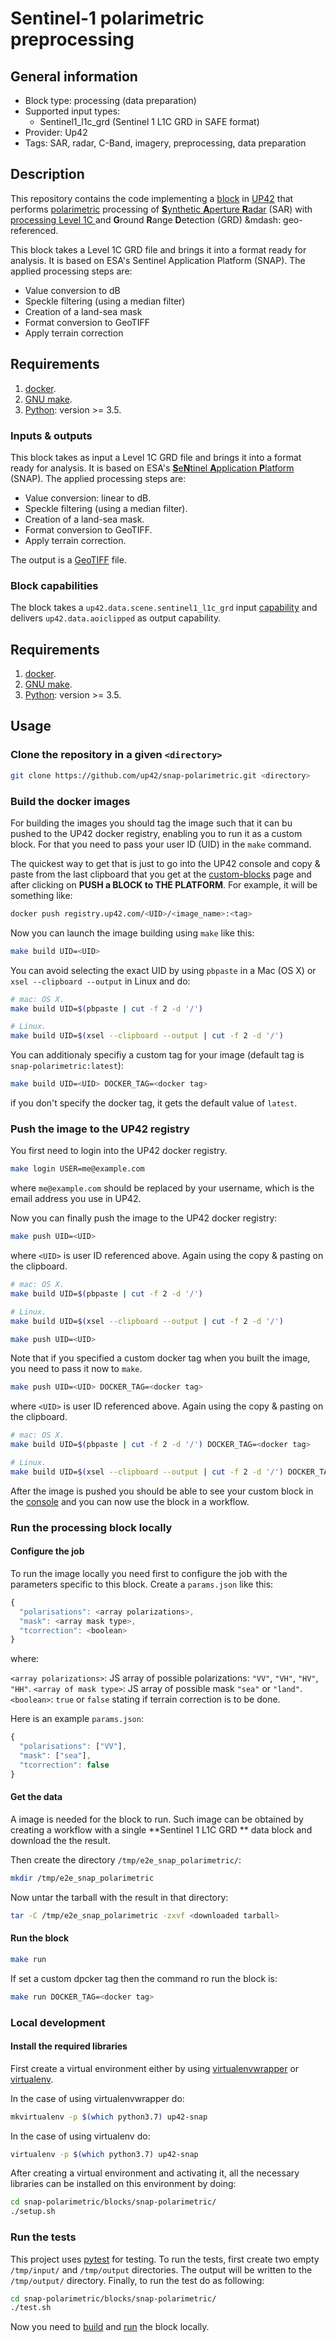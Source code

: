 # Sentinel-1 polarimetric preprocessing

## General information

* Block type: processing (data preparation)
* Supported input types:
  * Sentinel1_l1c_grd (Sentinel 1 L1C GRD in SAFE format)
* Provider: Up42
* Tags: SAR, radar, C-Band, imagery, preprocessing, data preparation

## Description

This repository contains the code implementing a
[block](https://docs.up42.com/getting-started/core-concepts.html#blocks)
in [UP42](https://up42.com) that performs
[polarimetric](https://en.wikipedia.org/wiki/Polarimetry)
processing of [**S**ynthetic **A**perture **R**adar](https://www.sandia.gov/radar/what_is_sar/index.html) (SAR)
with [processing Level 1C
](https://earth.esa.int/web/sentinel/level-1-post-processing-algorithms)
and **G**round **R**ange **D**etection (GRD) &mdash: geo-referenced.


This block takes a Level 1C GRD file and brings it into a format ready
for analysis. It is based on ESA's Sentinel Application Platform
(SNAP). The applied processing steps are:

* Value conversion to dB
* Speckle filtering (using a median filter)
* Creation of a land-sea mask
* Format conversion to GeoTIFF
* Apply terrain correction 


## Requirements

 1. [docker](https://docs.docker.com/install/).
 2. [GNU make](https://www.gnu.org/software/make/).
 3. [Python](https://python.org/downloads): version >= 3.5.

### Inputs & outputs

This block takes as input a Level 1C GRD file and brings it into a format ready
for analysis. It is based on ESA's 
[**S**e**N**tinel **A**pplication **P**latform](http://step.esa.int/main/toolboxes/snap/)
(SNAP). The applied processing steps are:

 * Value conversion: linear to dB. 
 * Speckle filtering (using a median filter).
 * Creation of a land-sea mask.
 * Format conversion to GeoTIFF.
 * Apply terrain correction. 

The output is a [GeoTIFF](https://en.wikipedia.org/wiki/GeoTIFF) file.

### Block capabilities

The block takes a `up42.data.scene.sentinel1_l1c_grd` input
[capability](https://docs.up42.com/specifications/capabilities.html)
and delivers `up42.data.aoiclipped` as output capability.

## Requirements

 1. [docker](https://docs.docker.com/install/).
 2. [GNU make](https://www.gnu.org/software/make/).
 3. [Python](https://python.org/downloads): version >= 3.5.

## Usage

### Clone the repository in a given `<directory>`

```bash
git clone https://github.com/up42/snap-polarimetric.git <directory>
``` 

### Build the docker images

For building the images you should tag the image such that it can bu
pushed to the UP42 docker registry, enabling you to run it as a custom
block. For that you need to pass your user ID (UID) in the `make`
command.

The quickest way to get that is just to go into the UP42 console and
copy & paste from the last clipboard that you get at the
[custom-blocks](https://console.up42.com/custom-blocks) page and after
clicking on **PUSH a BLOCK to THE PLATFORM**. For example, it will be
something like:

```bash
docker push registry.up42.com/<UID>/<image_name>:<tag>
```

Now you can launch the image building using `make` like this:

```bash
make build UID=<UID>
```

You can avoid selecting the exact UID by using `pbpaste` in a Mac (OS
X) or `xsel --clipboard --output` in Linux and do:

```bash
# mac: OS X.
make build UID=$(pbpaste | cut -f 2 -d '/')

# Linux.
make build UID=$(xsel --clipboard --output | cut -f 2 -d '/') 
```

You can additionaly specifiy a custom tag for your image (default tag
is `snap-polarimetric:latest`):

```bash
make build UID=<UID> DOCKER_TAG=<docker tag>
```

if you don't specify the docker tag, it gets the default value of `latest`.

### Push the image to the UP42 registry

You first need to login into the UP42 docker registry.

```bash
make login USER=me@example.com
```

where `me@example.com` should be replaced by your username, which is
the email address you use in UP42.

Now you can finally push the image to the UP42 docker registry:

```bash
make push UID=<UID>
```

where `<UID>` is user ID referenced above. Again using the copy &
pasting on the clipboard.

```bash
# mac: OS X.
make build UID=$(pbpaste | cut -f 2 -d '/')

# Linux.
make build UID=$(xsel --clipboard --output | cut -f 2 -d '/') 
```
```bash
make push UID=<UID>
```
Note that if you specified a custom docker tag when you built the image, you
need to pass it now to `make`.

```bash
make push UID=<UID> DOCKER_TAG=<docker tag>
```

where `<UID>` is user ID referenced above. Again using the copy &
pasting on the clipboard.

```bash
# mac: OS X.
make build UID=$(pbpaste | cut -f 2 -d '/') DOCKER_TAG=<docker tag>

# Linux.
make build UID=$(xsel --clipboard --output | cut -f 2 -d '/') DOCKER_TAG=<docker tag>
```

After the image is pushed you should be able to see your custom block
in the [console](https://console.up42.dev/custom-blocks/) and you can
now use the block in a workflow.

### Run the processing block locally

#### Configure the job

To run the image locally you need first to configure the job with the
parameters specific to this block. Create a  `params.json` like this:

```js
{
  "polarisations": <array polarizations>,
  "mask": <array mask type>,
  "tcorrection": <boolean>
}
```
where:

`<array polarizations>`: JS array of possible polarizations: `"VV"`,
`"VH"`, `"HV"`, `"HH"`. 
`<array of mask type>`: JS array of possible mask `"sea"` or `"land"`.
`<boolean>`: `true` or `false` stating if terrain correction is to be done.

Here is an example `params.json`:

```js
{
  "polarisations": ["VV"],
  "mask": ["sea"],
  "tcorrection": false
}
```
#### Get the data

A image is needed for the block to run. Such image can be obtained by
creating a workflow with a single **Sentinel 1 L1C GRD ** data block
and download the the result.

Then create the directory `/tmp/e2e_snap_polarimetric/`:

```bash
mkdir /tmp/e2e_snap_polarimetric
```

Now untar the tarball with the result in that directory:

```bash
tar -C /tmp/e2e_snap_polarimetric -zxvf <downloaded tarball>
```
#### Run the block

```bash
make run
```
 
If set a custom dpcker tag then the command ro run the block is:

```bash
make run DOCKER_TAG=<docker tag>
```

### Local development
 
#### Install the required libraries

First create a virtual environment either by using [virtualenvwrapper](https://virtualenvwrapper.readthedocs.io/en/latest/) 
or [virtualenv](https://virtualenv.pypa.io/en/latest/).

In the case of using virtualenvwrapper do:

```bash
mkvirtualenv -p $(which python3.7) up42-snap
```

In the case of using virtualenv do:

```bash
virtualenv -p $(which python3.7) up42-snap
```

After creating a virtual environment and activating it, all the necessary libraries can be installed on this environment by doing:

```bash
cd snap-polarimetric/blocks/snap-polarimetric/
./setup.sh
```

### Run the tests

This project uses [pytest](https://docs.pytest.org/en/latest/) for
testing.  To run the tests, first create two empty `/tmp/input/` and
`/tmp/output` directories. The output will be written to the
`/tmp/output/` directory.  Finally, to run the test do as following:

```bash
cd snap-polarimetric/blocks/snap-polarimetric/
./test.sh
```

Now you need to [build](build-the-docker-images) and 
[run](run-the-processing-block-locally) the block locally.

